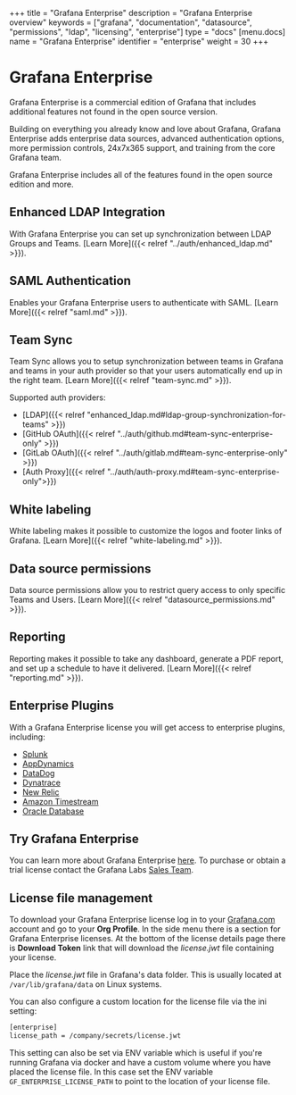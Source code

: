 +++
title = "Grafana Enterprise"
description = "Grafana Enterprise overview"
keywords = ["grafana", "documentation", "datasource", "permissions", "ldap", "licensing", "enterprise"]
type = "docs"
[menu.docs]
name = "Grafana Enterprise"
identifier = "enterprise"
weight = 30
+++

# Grafana Enterprise

Grafana Enterprise is a commercial edition of Grafana that includes additional features not found in the open source version.

Building on everything you already know and love about Grafana, Grafana Enterprise adds enterprise data sources, advanced authentication options, more permission controls, 24x7x365 support, and training from the core Grafana team.

Grafana Enterprise includes all of the features found in the open source edition and more.

## Enhanced LDAP Integration

With Grafana Enterprise you can set up synchronization between LDAP Groups and Teams. [Learn More]({{< relref "../auth/enhanced_ldap.md" >}}).

## SAML Authentication

Enables your Grafana Enterprise users to authenticate with SAML. [Learn More]({{< relref "saml.md" >}}).

## Team Sync

Team Sync allows you to setup synchronization between teams in Grafana and teams in your auth provider so that your users automatically end up in the right team. [Learn More]({{< relref "team-sync.md" >}}).

Supported auth providers:

* [LDAP]({{< relref "enhanced_ldap.md#ldap-group-synchronization-for-teams" >}})
* [GitHub OAuth]({{< relref "../auth/github.md#team-sync-enterprise-only" >}})
* [GitLab OAuth]({{< relref "../auth/gitlab.md#team-sync-enterprise-only" >}})
* [Auth Proxy]({{< relref "../auth/auth-proxy.md#team-sync-enterprise-only">}})

## White labeling

White labeling makes it possible to customize the logos and footer links of Grafana. [Learn More]({{< relref "white-labeling.md" >}}).

## Data source permissions

Data source permissions allow you to restrict query access to only specific Teams and Users. [Learn More]({{< relref "datasource_permissions.md" >}}).

## Reporting

Reporting makes it possible to take any dashboard, generate a PDF report, and set up a schedule to have it delivered. [Learn More]({{< relref "reporting.md" >}}).

## Enterprise Plugins

With a Grafana Enterprise license you will get access to enterprise plugins, including:

* [Splunk](https://grafana.com/plugins/grafana-splunk-datasource)
* [AppDynamics](https://grafana.com/plugins/dlopes7-appdynamics-datasource)
* [DataDog](https://grafana.com/plugins/grafana-datadog-datasource)
* [Dynatrace](https://grafana.com/plugins/grafana-dynatrace-datasource)
* [New Relic](https://grafana.com/plugins/grafana-newrelic-datasource)
* [Amazon Timestream](https://grafana.com/plugins/grafana-timestream-datasource)
* [Oracle Database](https://grafana.com/plugins/grafana-oracle-datasource)

## Try Grafana Enterprise

You can learn more about Grafana Enterprise [here](https://grafana.com/enterprise). To purchase or obtain a trial license contact the Grafana Labs [Sales Team](https://grafana.com/contact?about=support&topic=Grafana%20Enterprise).

## License file management

To download your Grafana Enterprise license log in to your [Grafana.com](https://grafana.com) account and go to your **Org
Profile**. In the side menu there is a section for Grafana Enterprise licenses. At the bottom of the license
details page there is **Download Token** link that will download the *license.jwt* file containing your license.

Place the *license.jwt* file in Grafana's data folder. This is usually located at `/var/lib/grafana/data` on Linux systems.

You can also configure a custom location for the license file via the ini setting:

```bash
[enterprise]
license_path = /company/secrets/license.jwt
```

This setting can also be set via ENV variable which is useful if you're running Grafana via docker and have a custom
volume where you have placed the license file. In this case set the ENV variable `GF_ENTERPRISE_LICENSE_PATH` to point
to the location of your license file.
